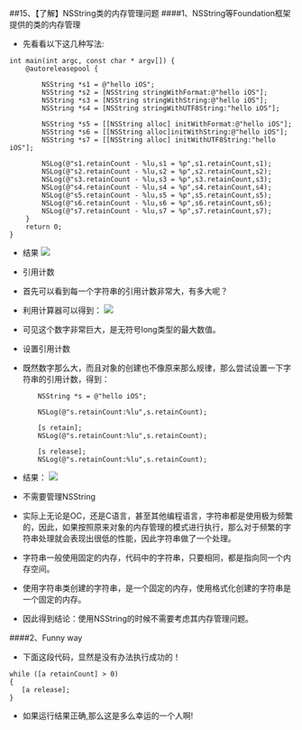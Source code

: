 ##15、【了解】NSString类的内存管理问题
####1、NSString等Foundation框架提供的类的内存管理
* 先看看以下这几种写法:

```objc
int main(int argc, const char * argv[]) {
    @autoreleasepool {

        NSString *s1 = @"hello iOS";
        NSString *s2 = [NSString stringWithFormat:@"hello iOS"];
        NSString *s3 = [NSString stringWithString:@"hello iOS"];
        NSString *s4 = [NSString stringWithUTF8String:"hello iOS"];

        NSString *s5 = [[NSString alloc] initWithFormat:@"hello iOS"];
        NSString *s6 = [[NSString alloc]initWithString:@"hello iOS"];
        NSString *s7 = [[NSString alloc] initWithUTF8String:"hello iOS"];

        NSLog(@"s1.retainCount - %lu,s1 = %p",s1.retainCount,s1);
        NSLog(@"s2.retainCount - %lu,s2 = %p",s2.retainCount,s2);
        NSLog(@"s3.retainCount - %lu,s3 = %p",s3.retainCount,s3);
        NSLog(@"s4.retainCount - %lu,s4 = %p",s4.retainCount,s4);
        NSLog(@"s5.retainCount - %lu,s5 = %p",s5.retainCount,s5);
        NSLog(@"s6.retainCount - %lu,s6 = %p",s6.retainCount,s6);
        NSLog(@"s7.retainCount - %lu,s7 = %p",s7.retainCount,s7);
    }
    return 0;
}

```
* 结果
![](image1/15.1.png)

* 引用计数
 * 首先可以看到每一个字符串的引用计数非常大，有多大呢？
 * 利用计算器可以得到：
 ![](image1/15.2.png)
 * 可见这个数字非常巨大，是无符号long类型的最大数值。

* 设置引用计数
 * 既然数字那么大，而且对象的创建也不像原来那么规律，那么尝试设置一下字符串的引用计数，得到：
 ```objc
        NSString *s = @"hello iOS";

        NSLog(@"s.retainCount:%lu",s.retainCount);

        [s retain];
        NSLog(@"s.retainCount:%lu",s.retainCount);

        [s release];
        NSLog(@"s.retainCount:%lu",s.retainCount);

```
* 结果：
![](image1/15.3.png)

* 不需要管理NSString
 * 实际上无论是OC，还是C语言，甚至其他编程语言，字符串都是使用极为频繁的，因此，如果按照原来对象的内存管理的模式进行执行，那么对于频繁的字符串处理就会表现出很低的性能，因此字符串做了一个处理。
 * 字符串一般使用固定的内存，代码中的字符串，只要相同，都是指向同一个内存空间。
 * 使用字符串类创建的字符串，是一个固定的内存，使用格式化创建的字符串是一个固定的内存。
 * 因此得到结论：使用NSString的时候不需要考虑其内存管理问题。


####2、Funny way
* 下面这段代码，显然是没有办法执行成功的！
```objc
while ([a retainCount] > 0)
{
   [a release];
}
```
* 如果运行结果正确,那么这是多么幸运的一个人啊!

